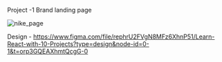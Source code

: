 Project -1 Brand landing page

![nike_page](https://github.com/abhisekmohanty2000/nike_branding/assets/84370277/a9ddb326-68e6-408d-896d-65677cf79a95)

Design - https://www.figma.com/file/rephrU2FVgN8MFz6XhnP51/Learn-React-with-10-Projects?type=design&node-id=0-1&t=orp3GQEAXhmtQcgG-0
